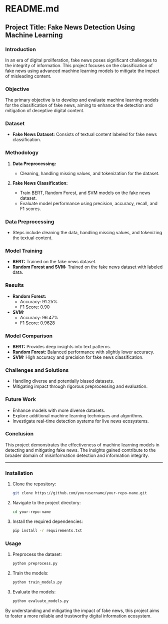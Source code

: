 # README.md

## Project Title: Fake News Detection Using Machine Learning

### Introduction
In an era of digital proliferation, fake news poses significant challenges to the integrity of information. This project focuses on the classification of fake news using advanced machine learning models to mitigate the impact of misleading content.

### Objective
The primary objective is to develop and evaluate machine learning models for the classification of fake news, aiming to enhance the detection and mitigation of deceptive digital content.

### Dataset
- **Fake News Dataset:** Consists of textual content labeled for fake news classification.

### Methodology
1. **Data Preprocessing:**
   - Cleaning, handling missing values, and tokenization for the dataset.

2. **Fake News Classification:**
   - Train BERT, Random Forest, and SVM models on the fake news dataset.
   - Evaluate model performance using precision, accuracy, recall, and F1 scores.

### Data Preprocessing
- Steps include cleaning the data, handling missing values, and tokenizing the textual content.

### Model Training
- **BERT:** Trained on the fake news dataset.
- **Random Forest and SVM:** Trained on the fake news dataset with labeled data.

### Results
- **Random Forest:**
  - Accuracy: 91.25%
  - F1 Score: 0.90
- **SVM:**
  - Accuracy: 96.47%
  - F1 Score: 0.9628

### Model Comparison
- **BERT:** Provides deep insights into text patterns.
- **Random Forest:** Balanced performance with slightly lower accuracy.
- **SVM:** High accuracy and precision for fake news classification.

### Challenges and Solutions
- Handling diverse and potentially biased datasets.
- Mitigating impact through rigorous preprocessing and evaluation.

### Future Work
- Enhance models with more diverse datasets.
- Explore additional machine learning techniques and algorithms.
- Investigate real-time detection systems for live news ecosystems.

### Conclusion
This project demonstrates the effectiveness of machine learning models in detecting and mitigating fake news. The insights gained contribute to the broader domain of misinformation detection and information integrity.

---

### Installation
1. Clone the repository:
   ```bash
   git clone https://github.com/yourusername/your-repo-name.git
   ```
2. Navigate to the project directory:
   ```bash
   cd your-repo-name
   ```
3. Install the required dependencies:
   ```bash
   pip install -r requirements.txt
   ```

### Usage
1. Preprocess the dataset:
   ```bash
   python preprocess.py
   ```
2. Train the models:
   ```bash
   python train_models.py
   ```
3. Evaluate the models:
   ```bash
   python evaluate_models.py
   ```



By understanding and mitigating the impact of fake news, this project aims to foster a more reliable and trustworthy digital information ecosystem.
